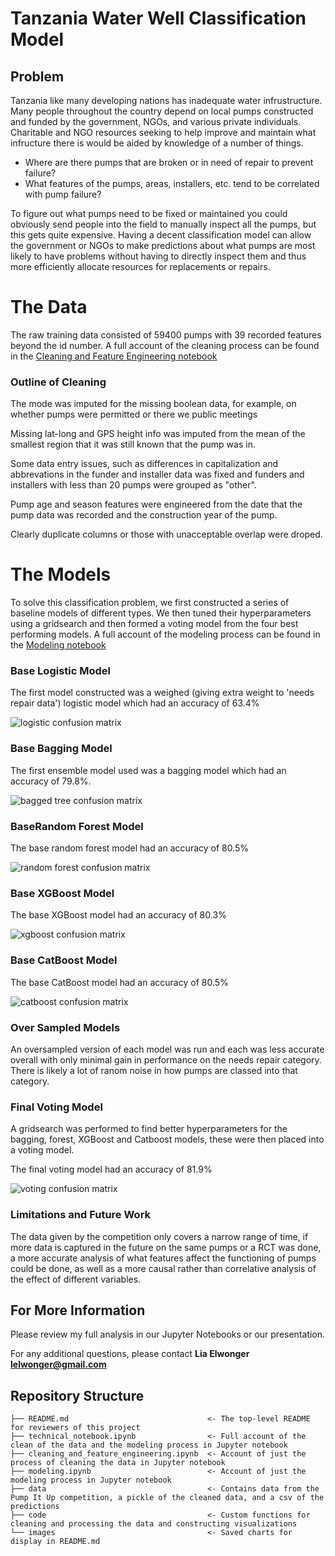 # Tanzania Water Well Classification Model

## Problem

Tanzania like many developing nations has inadequate water infrustructure. Many people throughout the country depend on local pumps constructed and funded by the government, NGOs, and various private individuals. Charitable and NGO resources seeking to help improve and maintain what infructure there is would be aided by knowledge of a number of things.

* Where are there pumps that are broken or in need of repair to prevent failure?
* What features of the pumps, areas, installers, etc. tend to be correlated with pump failure?

To figure out what pumps need to be fixed or maintained you could obviously send people into the field to manually inspect all the pumps, but this gets quite expensive. Having a decent classification model can allow the government or NGOs to make predictions about what pumps are most likely to have problems without having to directly inspect them and thus more efficiently allocate resources for replacements or repairs.

# The Data

The raw training data consisted of 59400 pumps with 39 recorded features beyond the id number. A full account of the cleaning process can be found in the [Cleaning and Feature Engineering notebook](./Cleaning_and_Feature_Engineering.ipynb)

### Outline of Cleaning
The mode was imputed for the missing boolean data, for example, on whether pumps were permitted or there we public meetings

Missing lat-long and GPS height info was imputed from the mean of the smallest region that it was still known that the pump was in.

Some data entry issues, such as differences in capitalization and abbrevations in the funder and installer data was fixed and funders and installers with less than 20 pumps were grouped as "other".

Pump age and season features were engineered from the date that the pump data was recorded and the construction year of the pump.

Clearly duplicate columns or those with unacceptable overlap were droped.

# The Models

To solve this classification problem, we first constructed a series of baseline models of different types. We then tuned their hyperparameters using a gridsearch and then formed a voting model from the four best performing models. A full account of the modeling process can be found in the [Modeling notebook](./Modeling.ipynb)

### Base Logistic Model
The first model constructed was a weighed (giving extra weight to 'needs repair data') logistic model which had an accuracy of 63.4%

![logistic confusion matrix](images/base_weighted_logistic.png)

### Base Bagging Model
The first ensemble model used was a bagging model which had an accuracy of 79.8%. 

![bagged tree confusion matrix](images/base_bagging.png)

### BaseRandom Forest Model
The base random forest model had an accuracy of 80.5%

![random forest confusion matrix](images/base_random_forest.png)

### Base XGBoost Model
The base XGBoost model had an accuracy of 80.3%

![xgboost confusion matrix](images/base_xgboost.png)

### Base CatBoost Model
The base CatBoost model had an accuracy of 80.5%

![catboost confusion matrix](images/base_catboost.png)

### Over Sampled Models
An oversampled version of each model was run and each was less accurate overall with only minimal gain in performance on the needs repair category. There is likely a lot of ranom noise in how pumps are classed into that category.

### Final Voting Model
A gridsearch was performed to find better hyperparameters for the bagging, forest, XGBoost and Catboost models, these were then placed into a voting model.

The final voting model had an accuracy of 81.9%

![voting confusion matrix](images/base_voting.png)

### Limitations and Future Work

The data given by the competition only covers a narrow range of time, if more data is captured in the future on the same pumps or a RCT was done, a more accurate analysis of what features affect the functioning of pumps could be done, as well as a more causal rather than correlative analysis of the effect of different variables.

## For More Information

Please review my full analysis in our Jupyter Notebooks or our presentation.

For any additional questions, please contact **Lia Elwonger lelwonger@gmail.com**

## Repository Structure

```
├── README.md                               <- The top-level README for reviewers of this project
├── technical_notebook.ipynb                <- Full account of the clean of the data and the modeling process in Jupyter notebook
├── cleaning_and_feature_engineering.ipynb  <- Account of just the process of cleaning the data in Jupyter notebook
├── modeling.ipynb                          <- Account of just the modeling process in Jupyter notebook
├── data                                    <- Contains data from the Pump It Up competition, a pickle of the cleaned data, and a csv of the predictions
├── code                                    <- Custom functions for cleaning and processing the data and constructing visualizations
└── images                                  <- Saved charts for display in README.md
```
